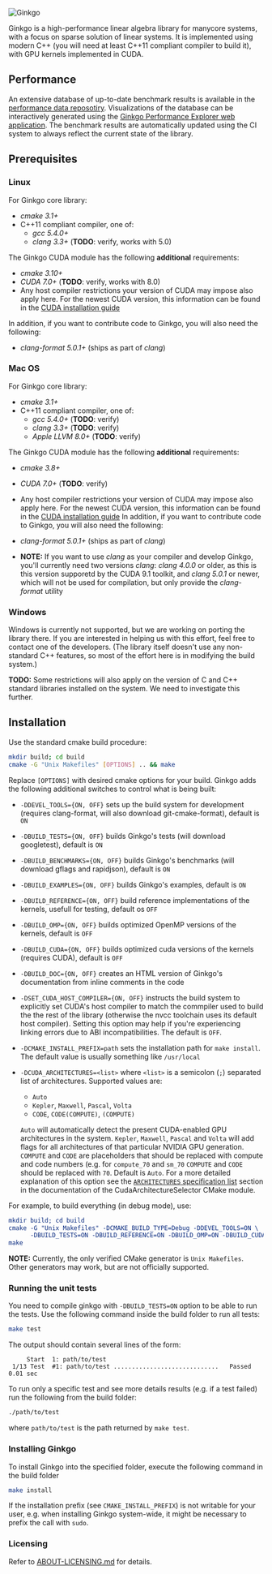 ![Ginkgo](/assets/logo.png)

Ginkgo is a high-performance linear algebra library for manycore systems, with a
focus on sparse solution of linear systems. It is implemented using modern C++
(you will need at least C++11 compliant compiler to build it), with GPU kernels
implemented in CUDA.


Performance
-----------

An extensive database of up-to-date benchmark results is available in the
[performance data reposotiry](https://github.com/ginkgo-project/ginkgo-data).
Visualizations of the database can be interactively generated using the
[Ginkgo Performance Explorer web application](https://ginkgo-project.github.io/gpe).
The benchmark results are automatically updated using the CI system to always
reflect the current state of the library.

Prerequisites
-------------


### Linux

For Ginkgo core library:

*   _cmake 3.1+_
*   C++11 compliant compiler, one of:
    *   _gcc 5.4.0+_
    *   _clang 3.3+_ (__TODO__: verify, works with 5.0)

The Ginkgo CUDA module has the following __additional__ requirements:

*   _cmake 3.10+_
*   _CUDA 7.0+_ (__TODO__: verify, works with 8.0)
*   Any host compiler restrictions your version of CUDA may impose also apply
    here. For the newest CUDA version, this information can be found in the
    [CUDA installation guide](http://docs.nvidia.com/cuda/cuda-installation-guide-linux/index.html#system-requirements)

In addition, if you want to contribute code to Ginkgo, you will also need the
following:

*   _clang-format 5.0.1+_ (ships as part of _clang_)


### Mac OS

For Ginkgo core library:

*   _cmake 3.1+_
*   C++11 compliant compiler, one of:
    *   _gcc 5.4.0+_ (__TODO__: verify)
    *   _clang 3.3+_ (__TODO__: verify)
    *   _Apple LLVM 8.0+_ (__TODO__: verify)

The Ginkgo CUDA module has the following __additional__ requirements:

*   _cmake 3.8+_
*   _CUDA 7.0+_ (__TODO__: verify)
*   Any host compiler restrictions your version of CUDA may impose also apply
    here. For the newest CUDA version, this information can be found in the
    [CUDA installation guide](http://docs.nvidia.com/cuda/cuda-installation-guide-mac-os-x/index.html)
In addition, if you want to contribute code to Ginkgo, you will also need the
following:

*   _clang-format 5.0.1+_ (ships as part of _clang_)
*   __NOTE:__ If you want to use _clang_ as your compiler and develop Ginkgo,
    you'll currently need two versions _clang_: _clang 4.0.0_ or older, as this
    is this version supporetd by the CUDA 9.1 toolkit, and _clang 5.0.1_ or
    newer, which will not be used for compilation, but only provide the
    _clang-format_ utility


### Windows

Windows is currently not supported, but we are working on porting the library
there. If you are interested in helping us with this effort, feel free to
contact one of the developers. (The library itself doesn't use any non-standard
C++ features, so most of the effort here is in modifying the build system.)

__TODO:__ Some restrictions will also apply on the version of C and C++ standard
libraries installed on the system. We need to investigate this further.


Installation
------------

Use the standard cmake build procedure:

```sh
mkdir build; cd build
cmake -G "Unix Makefiles" [OPTIONS] .. && make
```

Replace `[OPTIONS]` with desired cmake options for your build.
Ginkgo adds the following additional switches to control what is being built:

*   `-DDEVEL_TOOLS={ON, OFF}` sets up the build system for development
    (requires clang-format, will also download git-cmake-format),
    default is `ON`
*   `-DBUILD_TESTS={ON, OFF}` builds Ginkgo's tests
    (will download googletest), default is `ON`
*   `-DBUILD_BENCHMARKS={ON, OFF}` builds Ginkgo's benchmarks
    (will download gflags and rapidjson), default is `ON`
*   `-DBUILD_EXAMPLES={ON, OFF}` builds Ginkgo's examples, default is `ON`
*   `-DBUILD_REFERENCE={ON, OFF}` build reference implementations of the
    kernels, usefull for testing, default os `OFF`
*   `-DBUILD_OMP={ON, OFF}` builds optimized OpenMP versions of the kernels,
    default is `OFF`
*   `-DBUILD_CUDA={ON, OFF}` builds optimized cuda versions of the kernels
    (requires CUDA), default is `OFF`
*   `-DBUILD_DOC={ON, OFF}` creates an HTML version of Ginkgo's documentation
    from inline comments in the code
*   `-DSET_CUDA_HOST_COMPILER={ON, OFF}` instructs the build system to
    explicitly set CUDA's host compiler to match the commpiler used to build the
    the rest of the library (otherwise the nvcc toolchain uses its default host
    compiler). Setting this option may help if you're experiencing linking
    errors due to ABI incompatibilities. The default is `OFF`.
*   `-DCMAKE_INSTALL_PREFIX=path` sets the installation path for `make install`.
    The default value is usually something like `/usr/local`
*   `-DCUDA_ARCHITECTURES=<list>` where `<list>` is a semicolon (`;`) separated
    list of architectures. Supported values are:

    *   `Auto`
    *   `Kepler`, `Maxwell`, `Pascal`, `Volta`
    *   `CODE`, `CODE(COMPUTE)`, `(COMPUTE)`

    `Auto` will automatically detect the present CUDA-enabled GPU architectures
    in the system. `Kepler`, `Maxwell`, `Pascal` and `Volta` will add flags for
    all architectures of that particular NVIDIA GPU generation. `COMPUTE` and
    `CODE` are placeholders that should be replaced with compute and code
    numbers (e.g.  for `compute_70` and `sm_70` `COMPUTE` and `CODE` should be
    replaced with `70`. Default is `Auto`.  For a more detailed explanation of
    this option see the
    [`ARCHITECTURES` specification list](https://github.com/ginkgo-project/CudaArchitectureSelector/blob/master/CudaArchitectureSelector.cmake#L58)
    section in the documentation of the CudaArchitectureSelector CMake module.

For example, to build everything (in debug mode), use:

```cmake
mkdir build; cd build
cmake -G "Unix Makefiles" -DCMAKE_BUILD_TYPE=Debug -DDEVEL_TOOLS=ON \
      -DBUILD_TESTS=ON -DBUILD_REFERENCE=ON -DBUILD_OMP=ON -DBUILD_CUDA=ON  ..
make
```

__NOTE:__ Currently, the only verified CMake generator is `Unix Makefiles`.
Other generators may work, but are not officially supported.

### Running the unit tests

You need to compile ginkgo with `-DBUILD_TESTS=ON` option to be able to run the
tests. Use the following command inside the build folder to run all tests:

```sh
make test
```

The output should contain several lines of the form:

```
     Start  1: path/to/test
 1/13 Test  #1: path/to/test .............................   Passed    0.01 sec
```

To run only a specific test and see more details results (e.g. if a test failed)
run the following from the build folder:

```sh
./path/to/test
```

where `path/to/test` is the path returned by `make test`.

### Installing Ginkgo

To install Ginkgo into the specified folder, execute the following command in
the build folder

```sh
make install
```

If the installation prefix (see `CMAKE_INSTALL_PREFIX`) is not writable for your
user, e.g. when installing Ginkgo system-wide, it might be necessary to prefix
the call with `sudo`.

### Licensing

Refer to [ABOUT-LICENSING.md](ABOUT-LICENSING.md) for details.
